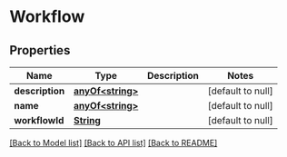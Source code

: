 # Workflow
## Properties

Name | Type | Description | Notes
------------ | ------------- | ------------- | -------------
**description** | [**anyOf&lt;string&gt;**](anyOf&lt;string&gt;.md) |  | [default to null]
**name** | [**anyOf&lt;string&gt;**](anyOf&lt;string&gt;.md) |  | [default to null]
**workflowId** | [**String**](string.md) |  | [default to null]

[[Back to Model list]](../README.md#documentation-for-models) [[Back to API list]](../README.md#documentation-for-api-endpoints) [[Back to README]](../README.md)

